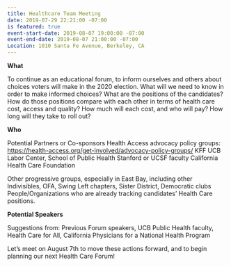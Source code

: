 ```yaml
---
title: Healthcare Team Meeting
date: 2019-07-29 22:21:00 -07:00
is featured: true
event-start-date: 2019-08-07 19:00:00 -07:00
event-end-date: 2019-08-07 21:00:00 -07:00
Location: 1010 Santa Fe Avenue, Berkeley, CA
---
```


**What**

To continue as an educational forum, to inform ourselves and others about choices voters will make in the 2020 election. What will we need to know in order to make informed choices? What are the positions of the candidates? How do those positions compare with each other in terms of health care cost, access and quality? How much will each cost, and who will pay? How long will they take to roll out?

**Who**

Potential Partners or Co-sponsors
Health Access advocacy policy groups:
https://health-access.org/get-involved/advocacy-policy-groups/
KFF
UCB Labor Center, School of Public Health
Stanford or UCSF faculty
California Health Care Foundation

Other progressive groups, especially in East Bay, including other Indivisibles, OFA, Swing Left chapters, Sister District, Democratic clubs
People/Organizations who are already tracking candidates’ Health Care positions.

**Potential Speakers**

Suggestions from:
Previous Forum speakers, UCB Public Health faculty, Health Care for All, California
Physicians for a National Health Program

Let’s meet on August 7th to move these actions forward, and to begin planning our next Health Care Forum!